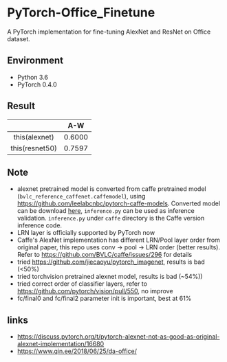 # PyTorch-Office_Finetune

A PyTorch implementation for fine-tuning AlexNet and ResNet on Office dataset.

## Environment

- Python 3.6
- PyTorch 0.4.0

## Result

|                |   A-W   |
| :------------: | :-----: |
| this(alexnet)  | 0.6000  |
| this(resnet50) | 0.7597  |

## Note

- alexnet pretrained model is converted  from caffe pretrained model (`bvlc_reference_caffenet.caffemodel`), using <https://github.com/leelabcnbc/pytorch-caffe-models>. Converted model can be download [here](https://www.dropbox.com/s/4x1hzbachpezx0w/alexnet_caffe.pth?dl=0), `inference.py` can be used as inference validation. `inference.py` under `caffe` directory is the Caffe version inference code.
- LRN layer is officially supported by PyTorch now
- Caffe's AlexNet implementation has different LRN/Pool layer order from original paper, this repo uses  conv -> pool -> LRN order (better results). Refer to <https://github.com/BVLC/caffe/issues/296> for details
- tried <https://github.com/jiecaoyu/pytorch_imagenet>, results is bad (<50%)
- tried torchvision pretrained alexnet model, results is bad (~54%))
- tried correct order of classifier layers, refer to <https://github.com/pytorch/vision/pull/550>, no improve
- fc/final0 and fc/final2 parameter init is important, best at 61%

## links

- <https://discuss.pytorch.org/t/pytorch-alexnet-not-as-good-as-original-alexnet-implementation/16680>
- <https://www.qin.ee/2018/06/25/da-office/>
